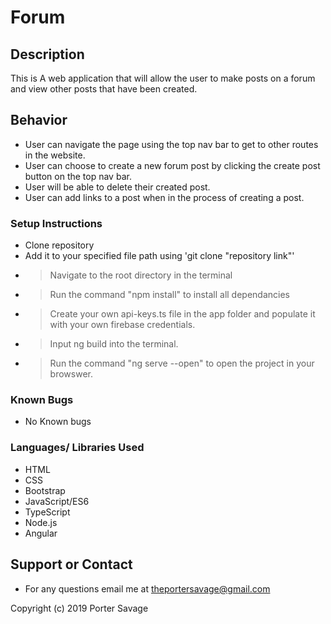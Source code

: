 # Forum

## Description
This is A web application that will allow the user to make posts on a forum and view other posts that have been created. 

## Behavior
* User can navigate the page using the top nav bar to get to other routes in the website.
* User can choose to create a new forum post by clicking the create post button on the top nav bar.
* User will be able to delete their created post.
* User can add links to a post when in the process of creating a post.

### Setup Instructions 
* Clone repository
* Add it to your specified file path using 'git clone "repository link"'
* > Navigate to the root directory in the terminal
* > Run the command "npm install" to install all dependancies
* > Create your own api-keys.ts file in the app folder and populate it with your own firebase credentials.
* > Input ng build into the terminal.
* > Run the command "ng serve --open" to open the project in your browswer.

### Known Bugs
* No Known bugs

### Languages/ Libraries Used
* HTML
* CSS
* Bootstrap
* JavaScript/ES6
* TypeScript
* Node.js
* Angular

## Support or Contact
* For any questions email me at theportersavage@gmail.com

Copyright (c) 2019 Porter Savage